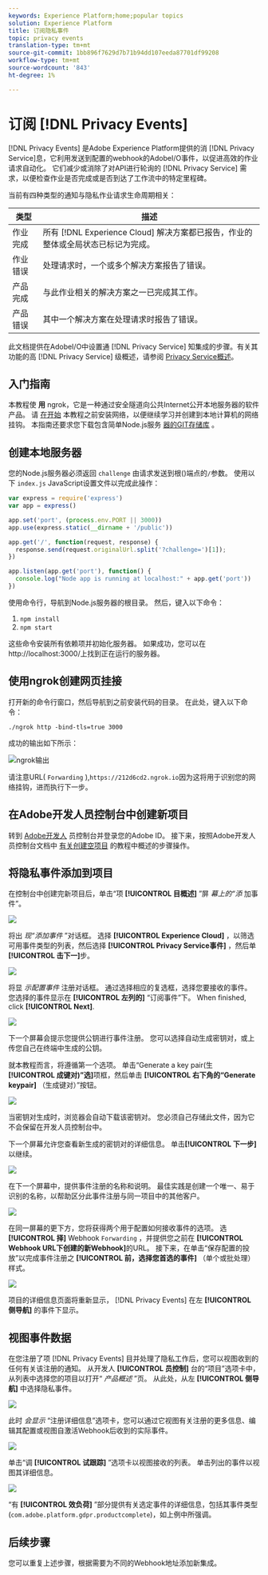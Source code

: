 ```yaml
---
keywords: Experience Platform;home;popular topics
solution: Experience Platform
title: 订阅隐私事件
topic: privacy events
translation-type: tm+mt
source-git-commit: 1bb896f7629d7b71b94dd107eeda87701df99208
workflow-type: tm+mt
source-wordcount: '843'
ht-degree: 1%

---
```



# 订阅 [!DNL Privacy Events]

[!DNL Privacy Events] 是Adobe Experience Platform提供的消 [!DNL Privacy Service]息，它利用发送到配置的webhook的AdobeI/O事件，以促进高效的作业请求自动化。 它们减少或消除了对API进行轮询的 [!DNL Privacy Service] 需求，以便检查作业是否完成或是否到达了工作流中的特定里程碑。

当前有四种类型的通知与隐私作业请求生命周期相关：

| 类型 | 描述 |
--- | ---
| 作业完成 | 所有 [!DNL Experience Cloud] 解决方案都已报告，作业的整体或全局状态已标记为完成。 |
| 作业错误 | 处理请求时，一个或多个解决方案报告了错误。 |
| 产品完成 | 与此作业相关的解决方案之一已完成其工作。 |
| 产品错误 | 其中一个解决方案在处理请求时报告了错误。 |

此文档提供在AdobeI/O中设置通 [!DNL Privacy Service] 知集成的步骤。有关其功能的高 [!DNL Privacy Service] 级概述，请参阅 [Privacy Service概述](home.md)。

## 入门指南

本教程使 **用** ngrok，它是一种通过安全隧道向公共Internet公开本地服务器的软件产品。 请 [在开始](https://ngrok.com/download) 本教程之前安装网络，以便继续学习并创建到本地计算机的网络挂钩。 本指南还要求您下载包含简单Node.js服务 [器的GIT存储库](https://nodejs.org/) 。

## 创建本地服务器

您的Node.js服务器必须返回 `challenge` 由请求发送到根()端点的`/`参数。 使用以下 `index.js` JavaScript设置文件以完成此操作：

```js
var express = require('express')
var app = express()

app.set('port', (process.env.PORT || 3000))
app.use(express.static(__dirname + '/public'))

app.get('/', function(request, response) {
  response.send(request.originalUrl.split('?challenge=')[1]);
})

app.listen(app.get('port'), function() {
  console.log("Node app is running at localhost:" + app.get('port'))
})
```

使用命令行，导航到Node.js服务器的根目录。 然后，键入以下命令：

1. `npm install`
1. `npm start`

这些命令安装所有依赖项并初始化服务器。 如果成功，您可以在http://localhost:3000/上找到正在运行的服务器。

## 使用ngrok创建网页挂接

打开新的命令行窗口，然后导航到之前安装代码的目录。 在此处，键入以下命令：

```shell
./ngrok http -bind-tls=true 3000
```

成功的输出如下所示：

![ngrok输出](images/privacy-events/ngrok-output.png)

请注意URL( `Forwarding` ),`https://212d6cd2.ngrok.io`因为这将用于识别您的网络挂钩，进而执行下一步。

## 在Adobe开发人员控制台中创建新项目

转到 [Adobe开发人](https://www.adobe.com/go/devs_console_ui) 员控制台并登录您的Adobe ID。 接下来，按照Adobe开发人员控制台文档中 [有关创建空项目](https://www.adobe.io/apis/experienceplatform/console/docs.html#!AdobeDocs/adobeio-console/master/projects-empty.md) 的教程中概述的步骤操作。

## 将隐私事件添加到项目

在控制台中创建完新项目后，单击“项 **[!UICONTROL 目概述]** ”屏 _幕上的“添_ 加事件”。

![](./images/privacy-events/add-event-button.png)

将出 _现“添加事件_ ”对话框。 选择 **[!UICONTROL Experience Cloud]** ，以筛选可用事件类型的列表，然后选择 **[!UICONTROL Privacy Service事件]** ，然后单 **[!UICONTROL 击下一]**&#x200B;步。

![](./images/privacy-events/add-privacy-events.png)

将显 _示配置事件_ 注册对话框。 通过选择相应的复选框，选择您要接收的事件。 您选择的事件显示在 **[!UICONTROL 左列的]** “订阅事件”下。 When finished, click **[!UICONTROL Next]**.

![](./images/privacy-events/choose-subscriptions.png)

下一个屏幕会提示您提供公钥进行事件注册。 您可以选择自动生成密钥对，或上传您自己在终端中生成的公钥。

就本教程而言，将遵循第一个选项。 单击“Generate a key pair(生 **[!UICONTROL 成键对)”选]**&#x200B;项框，然后单击 **[!UICONTROL 右下角的“Generate keypair]** （生成键对）”按钮。

![](./images/privacy-events/generate-key-value.png)

当密钥对生成时，浏览器会自动下载该密钥对。 您必须自己存储此文件，因为它不会保留在开发人员控制台中。

下一个屏幕允许您查看新生成的密钥对的详细信息。 单击&#x200B;**[!UICONTROL 下一步]**&#x200B;以继续。

![](./images/privacy-events/keypair-generated.png)

在下一个屏幕中，提供事件注册的名称和说明。 最佳实践是创建一个唯一、易于识别的名称，以帮助区分此事件注册与同一项目中的其他客户。

![](./images/privacy-events/event-details.png)

在同一屏幕的更下方，您将获得两个用于配置如何接收事件的选项。 选 **[!UICONTROL 择]** Webhook `Forwarding` ，并提供您之前在 **[!UICONTROL Webhook URL下创建的新Webhook]**&#x200B;的URL。 接下来，在单击“保存配置的投放”以完成事件注册之 **[!UICONTROL 前，选择您首选的事件]** （单个或批处理）样式。

![](./images/privacy-events/webhook-details.png)

项目的详细信息页面将重新显示， [!DNL Privacy Events] 在左 **[!UICONTROL 侧导航]** 的事件下显示。

## 视图事件数据

在您注册了项 [!DNL Privacy Events] 目并处理了隐私工作后，您可以视图收到的任何有关该注册的通知。 从开发人 **[!UICONTROL 员控制]** 台的“项目”选项卡中，从列表中选择您的项目以打开“ _产品概述_ ”页。 从此处，从左 **[!UICONTROL 侧导航]** 中选择隐私事件。

![](./images/privacy-events/events-left-nav.png)

此时 _会显示_ “注册详细信息”选项卡，您可以通过它视图有关注册的更多信息、编辑其配置或视图自激活Webhook后收到的实际事件。

![](./images/privacy-events/registration-details.png)

单击“调 **[!UICONTROL 试跟踪]** ”选项卡以视图接收的列表。 单击列出的事件以视图其详细信息。

![](images/privacy-events/debug-tracing.png)

“有 **[!UICONTROL 效负荷]** ”部分提供有关选定事件的详细信息，包括其事件类型(`com.adobe.platform.gdpr.productcomplete`)，如上例中所强调。

## 后续步骤

您可以重复上述步骤，根据需要为不同的Webhook地址添加新集成。